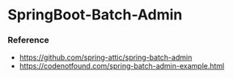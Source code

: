 # SpringBoot-Batch-Admin

### Reference 

- https://github.com/spring-attic/spring-batch-admin
- https://codenotfound.com/spring-batch-admin-example.html
